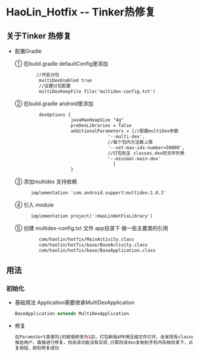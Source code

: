 # HaoLin_Hotfix -- Tinker热修复

 ## 关于Tinker 热修复
- 配置Gradle

  ① 在build.gradle defaultConfig里添加
    ```xml
            //开启分包
             multiDexEnabled true
             //设置分包配置
             multiDexKeepFile file('multidex-config.txt')
    ```
   ② 在build.gradle android里添加
   ```xml
            dexOptions {
                        javaMaxHeapSize "4g"
                        preDexLibraries = false
                        additionalParameters = [//配置multiDex参数
                                      '--multi-dex',
                                      //每个包内方法数上限
                                      '--set-max-idx-number=50000',
                                      //打包到主 classes.dex的文件列表
                                      '--minimal-main-dex'
                                        ]
                        }
   ```
   ③ 添加multidex 支持依赖
   ```xml
         implementation 'com.android.support:multidex:1.0.3'
   ```
   ④ 引入 module
   ```xml
         implementation project(':HaoLinHotFixLibrary')
   ```
   ⑤ 创建 multidex-config.txt 文件 app目录下 做一些主要类的引用
   ```xml
            com/haolin/hotfix/MainActivity.class
            com/haolin/hotfix/base/BaseActivity.class
            com/haolin/hotfix/base/BaseApplication.class
  ```
## 用法
### 初始化
- 基础用法 Application需要继承MultiDexApplication

    ```java
    BaseApplication extends MultiDexApplication
    ```
- 修复

    ```java
    在ParamsSort类里将j的赋值修改为1后，打包新版APK用压缩文件打开，会发现有classes2.dex文件，该文件可给服务器端，编写网络下载
    推给用户，直接进行修复，目前该功能没有实现,只需将该dex复制到手机内存根目录下，点击旧版本apk中修
    复按钮，即刻修复成功
    ```
